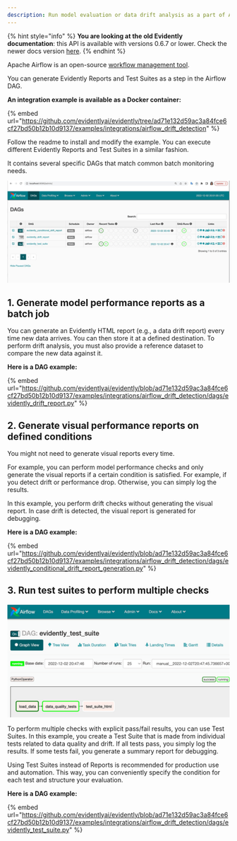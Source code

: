 ```yaml
---
description: Run model evaluation or data drift analysis as a part of Airflow DAG.
---
```


{% hint style="info" %}
**You are looking at the old Evidently documentation**: this API is available with versions 0.6.7 or lower. Check the newer docs version [here](https://docs.evidentlyai.com/introduction).
{% endhint %}

Apache Airflow is an open-source [workflow management tool](https://airflow.apache.org).

You can generate Evidently Reports and Test Suites as a step in the Airflow DAG.

**An integration example is available as a Docker container:**

{% embed url="https://github.com/evidentlyai/evidently/tree/ad71e132d59ac3a84fce6cf27bd50b12b10d9137/examples/integrations/airflow_drift_detection" %}

Follow the readme to install and modify the example. You can execute different Evidently Reports and Test Suites in a similar fashion.

It contains several specific DAGs that match common batch monitoring needs.

![](<../.gitbook/assets/integrations/airflow_evidently_dags-min.png>)

## 1. Generate model performance reports as a batch job

You can generate an Evidently HTML report (e.g., a data drift report) every time new data arrives. You can then store it at a defined destination. To perform drift analysis, you must also provide a reference dataset to compare the new data against it.

**Here is a DAG example:**

{% embed url="https://github.com/evidentlyai/evidently/blob/ad71e132d59ac3a84fce6cf27bd50b12b10d9137/examples/integrations/airflow_drift_detection/dags/evidently_drift_report.py" %}

## 2. Generate visual performance reports on defined conditions 

You might not need to generate visual reports every time.

For example, you can perform model performance checks and only generate the visual reports if a certain condition is satisfied. For example, if you detect drift or performance drop. Otherwise, you can simply log the results.

In this example, you perform drift checks without generating the visual report. In case drift is detected, the visual report is generated for debugging.

**Here is a DAG example:**

{% embed url="https://github.com/evidentlyai/evidently/blob/ad71e132d59ac3a84fce6cf27bd50b12b10d9137/examples/integrations/airflow_drift_detection/dags/evidently_conditional_drift_report_generation.py" %}

## 3. Run test suites to perform multiple checks 

![](<../.gitbook/assets/integrations/airflow_dag_test_suite-min.png>)

To perform multiple checks with explicit pass/fail results, you can use Test Suites. In this example, you create a Test Suite that is made from individual tests related to data quality and drift. If all tests pass, you simply log the results. If some tests fail, you generate a summary report for debugging. 

Using Test Suites instead of Reports is recommended for production use and automation. This way, you can conveniently specify the condition for each test and structure your evaluation.

**Here is a DAG example:**

{% embed url="https://github.com/evidentlyai/evidently/blob/ad71e132d59ac3a84fce6cf27bd50b12b10d9137/examples/integrations/airflow_drift_detection/dags/evidently_test_suite.py" %}
